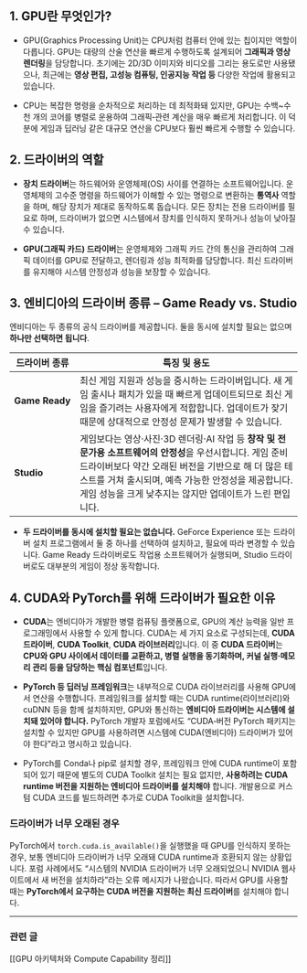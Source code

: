 


## 1. GPU란 무엇인가?

- GPU(Graphics Processing Unit)는 CPU처럼 컴퓨터 안에 있는 칩이지만 역할이 다릅니다. GPU는 대량의 산술 연산을 빠르게 수행하도록 설계되어 **그래픽과 영상 렌더링**을 담당합니다. 초기에는 2D/3D 이미지와 비디오를 그리는 용도로만 사용됐으나, 최근에는 **영상 편집, 고성능 컴퓨팅, 인공지능 작업 등** 다양한 작업에 활용되고 있습니다.
    
- CPU는 복잡한 명령을 순차적으로 처리하는 데 최적화돼 있지만, GPU는 수백~수천 개의 코어를 병렬로 운용하여 그래픽‑관련 계산을 매우 빠르게 처리합니다. 이 덕분에 게임과 딥러닝 같은 대규모 연산을 CPU보다 훨씬 빠르게 수행할 수 있습니다.
    

## 2. 드라이버의 역할

- **장치 드라이버**는 하드웨어와 운영체제(OS) 사이를 연결하는 소프트웨어입니다. 운영체제의 고수준 명령을 하드웨어가 이해할 수 있는 명령으로 변환하는 **통역사** 역할을 하며, 해당 장치가 제대로 동작하도록 돕습니다. 모든 장치는 전용 드라이버를 필요로 하며, 드라이버가 없으면 시스템에서 장치를 인식하지 못하거나 성능이 낮아질 수 있습니다.
    
- **GPU(그래픽 카드) 드라이버**는 운영체제와 그래픽 카드 간의 통신을 관리하여 그래픽 데이터를 GPU로 전달하고, 렌더링과 성능 최적화를 담당합니다. 최신 드라이버를 유지해야 시스템 안정성과 성능을 보장할 수 있습니다.
    

## 3. 엔비디아의 드라이버 종류 – Game Ready vs. Studio

엔비디아는 두 종류의 공식 드라이버를 제공합니다. 둘을 동시에 설치할 필요는 없으며 **하나만 선택하면 됩니다**.

|드라이버 종류|특징 및 용도|
|---|---|
|**Game Ready**|최신 게임 지원과 성능을 중시하는 드라이버입니다. 새 게임 출시나 패치가 있을 때 빠르게 업데이트되므로 최신 게임을 즐기려는 사용자에게 적합합니다. 업데이트가 잦기 때문에 상대적으로 안정성 문제가 발생할 수 있습니다.|
|**Studio**|게임보다는 영상·사진·3D 렌더링·AI 작업 등 **창작 및 전문가용 소프트웨어의 안정성**을 우선시합니다. 게임 준비 드라이버보다 약간 오래된 버전을 기반으로 해 더 많은 테스트를 거쳐 출시되며, 예측 가능한 안정성을 제공합니다. 게임 성능을 크게 낮추지는 않지만 업데이트가 느린 편입니다.|

- **두 드라이버를 동시에 설치할 필요는 없습니다.** GeForce Experience 또는 드라이버 설치 프로그램에서 둘 중 하나를 선택하여 설치하고, 필요에 따라 변경할 수 있습니다. Game Ready 드라이버로도 작업용 소프트웨어가 실행되며, Studio 드라이버로도 대부분의 게임이 정상 동작합니다.
    

## 4. CUDA와 PyTorch를 위해 드라이버가 필요한 이유

- **CUDA**는 엔비디아가 개발한 병렬 컴퓨팅 플랫폼으로, GPU의 계산 능력을 일반 프로그래밍에서 사용할 수 있게 합니다. CUDA는 세 가지 요소로 구성되는데, **CUDA 드라이버**, **CUDA Toolkit**, **CUDA 라이브러리**입니다. 이 중 **CUDA 드라이버**는 **CPU와 GPU 사이에서 데이터를 교환하고, 병렬 실행을 동기화하며, 커널 실행·메모리 관리 등을 담당하는 핵심 컴포넌트**입니다.
    
- **PyTorch 등 딥러닝 프레임워크**는 내부적으로 CUDA 라이브러리를 사용해 GPU에서 연산을 수행합니다. 프레임워크를 설치할 때는 CUDA runtime(라이브러리)와 cuDNN 등을 함께 설치하지만, GPU와 통신하는 **엔비디아 드라이버는 시스템에 설치돼 있어야 합니다.** PyTorch 개발자 포럼에서도 “CUDA‑버전 PyTorch 패키지는 설치할 수 있지만 GPU를 사용하려면 시스템에 CUDA(엔비디아) 드라이버가 있어야 한다”라고 명시하고 있습니다.
    
- PyTorch를 Conda나 pip로 설치할 경우, 프레임워크 안에 CUDA runtime이 포함되어 있기 때문에 별도의 CUDA Toolkit 설치는 필요 없지만, **사용하려는 CUDA runtime 버전을 지원하는 엔비디아 드라이버를 설치해야** 합니다. 개발용으로 커스텀 CUDA 코드를 빌드하려면 추가로 CUDA Toolkit을 설치합니다.
    

### 드라이버가 너무 오래된 경우

PyTorch에서 `torch.cuda.is_available()`을 실행했을 때 GPU를 인식하지 못하는 경우, 보통 엔비디아 드라이버가 너무 오래돼 CUDA runtime과 호환되지 않는 상황입니다. 포럼 사례에서도 “시스템의 NVIDIA 드라이버가 너무 오래되었으니 NVIDIA 웹사이트에서 새 버전을 설치하라”라는 오류 메시지가 나왔습니다. 따라서 GPU를 사용할 때는 **PyTorch에서 요구하는 CUDA 버전을 지원하는 최신 드라이버**를 설치해야 합니다.


---

### 관련 글

[[GPU 아키텍처와 Compute Capability 정리]]
